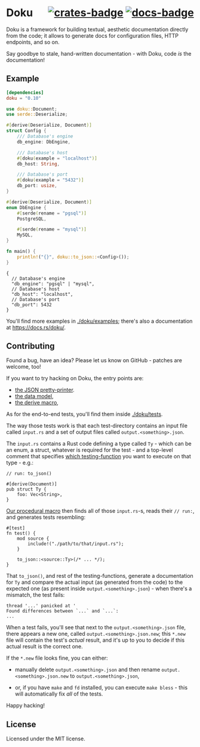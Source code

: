 # Doku &emsp; [![crates-badge]][crates-link] [![docs-badge]][docs-link]

[crates-badge]: https://img.shields.io/crates/v/doku.svg
[crates-link]: https://crates.io/crates/doku
[docs-badge]: https://img.shields.io/badge/docs.rs-latest-informational
[docs-link]: https://docs.rs/doku

Doku is a framework for building textual, aesthetic documentation directly from
the code; it allows to generate docs for configuration files, HTTP endpoints,
and so on.

Say goodbye to stale, hand-written documentation - with Doku, code _is_ the
documentation!

## Example

```toml
[dependencies]
doku = "0.10"
```

```rust
use doku::Document;
use serde::Deserialize;

#[derive(Deserialize, Document)]
struct Config {
    /// Database's engine
    db_engine: DbEngine,

    /// Database's host
    #[doku(example = "localhost")]
    db_host: String,

    /// Database's port
    #[doku(example = "5432")]
    db_port: usize,
}

#[derive(Deserialize, Document)]
enum DbEngine {
    #[serde(rename = "pgsql")]
    PostgreSQL,

    #[serde(rename = "mysql")]
    MySQL,
}

fn main() {
    println!("{}", doku::to_json::<Config>());
}
```

``` 
{
  // Database's engine
  "db_engine": "pgsql" | "mysql",
  // Database's host
  "db_host": "localhost",
  // Database's port
  "db_port": 5432
}
```

You'll find more examples in [./doku/examples](./doku/examples); there's also a
documentation at <https://docs.rs/doku/>.

## Contributing

Found a bug, have an idea? Please let us know on GitHub - patches are welcome,
too!

If you want to try hacking on Doku, the entry points are:

- [the JSON pretty-printer](./doku/src/printers/json.rs).
- [the data model](./doku/src/objects.rs),
- [the derive macro](./doku-derive/src/lib.rs),

As for the end-to-end tests, you'll find them inside [./doku/tests](./doku/tests).

The way those tests work is that each test-directory contains an input file
called `input.rs` and a set of output files called `output.<something>.json`.

The `input.rs` contains a Rust code defining a type called `Ty` - which can be
an enum, a struct, whatever is required for the test - and a top-level comment
that specifies [which testing-function](./doku/tests/printers.rs) you want to
execute on that type - e.g.:

``` 
// run: to_json()

#[derive(Document)]
pub struct Ty {
    foo: Vec<String>,
}
```

[Our procedural macro](./doku-test/src/lib.rs) then finds all of those
`input.rs`-s, reads their `// run:`, and generates tests resembling: 

``` 
#[test]
fn test() {
    mod source {
        include!("./path/to/that/input.rs");
    }
    
    to_json::<source::Ty>(/* ... */);
}
```

That `to_json()`, and rest of the testing-functions, generate a documentation
for `Ty` and compare the actual input (as generated from the code) to the
expected one (as present inside `output.<something>.json`) - when there's a
mismatch, the test fails:

```
thread '...' panicked at '
Found differences between `...` and `...`:
...
```

When a test fails, you'll see that next to the `output.<something>.json` file,
there appears a new one, called `output.<something>.json.new`; this `*.new` file
will contain the test's _actual_ result, and it's up to you to decide if this
actual result is the correct one.

If the `*.new` file looks fine, you can either:

- manually delete `output.<something>.json` and then rename
  `output.<something>.json.new` to `output.<something>.json`,
  
- or, if you have `make` and `fd` installed, you can execute `make bless` - this
  will automatically fix _all_ of the tests.

Happy hacking!

## License

Licensed under the MIT license.
